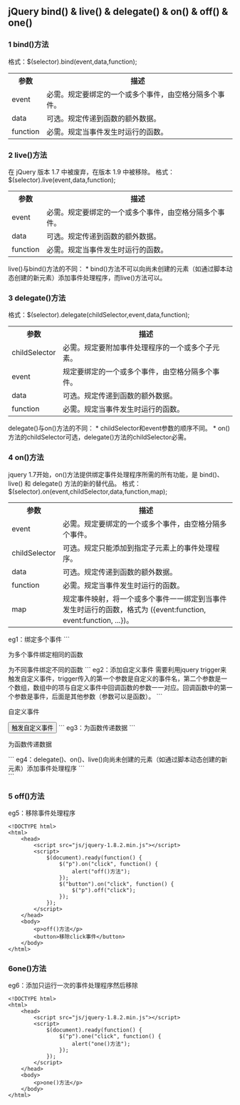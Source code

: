 ## jQuery bind() & live() & delegate() & on() & off() & one()

### 1 bind()方法
格式：$(selector).bind(event,data,function);
<table>
  <tr><th>参数</th><th>描述</th></tr>
  <tr><td>event</td><td>必需。规定要绑定的一个或多个事件，由空格分隔多个事件。</td></tr>
  <tr><td>data</td><td>可选。规定传递到函数的额外数据。</td></tr>
  <tr><td>function</td><td>必需。规定当事件发生时运行的函数。</td></tr>
</table>

### 2 live()方法
在 jQuery 版本 1.7 中被废弃，在版本 1.9 中被移除。
格式：$(selector).live(event,data,function);
<table>
  <tr><th>参数</th><th>描述</th></tr>
  <tr><td>event</td><td>必需。规定要绑定的一个或多个事件，由空格分隔多个事件。</td></tr>
  <tr><td>data</td><td>可选。规定传递到函数的额外数据。</td></tr>
  <tr><td>function</td><td>必需。规定当事件发生时运行的函数。</td></tr>
</table>
live()与bind()方法的不同：
* bind()方法不可以向尚未创建的元素（如通过脚本动态创建的新元素）添加事件处理程序，而live()方法可以。

### 3 delegate()方法
格式：$(selector).delegate(childSelector,event,data,function);
<table>
  <tr><th>参数</th><th>描述</th></tr>
  <tr><td>childSelector</td><td>必需。规定要附加事件处理程序的一个或多个子元素。</td></tr>
  <tr><td>event</td><td>规定要绑定的一个或多个事件，由空格分隔多个事件。</td></tr>
  <tr><td>data</td><td>可选。规定传递到函数的额外数据。</td></tr>
  <tr><td>function</td><td>必需。规定当事件发生时运行的函数。</td></tr>
</table>
delegate()与on()方法的不同：
* childSelector和event参数的顺序不同。
* on()方法的childSelector可选，delegate()方法的childSelector必需。

### 4 on()方法
jquery 1.7开始，on()方法提供绑定事件处理程序所需的所有功能，是 bind()、live() 和 delegate() 方法的新的替代品。
格式：$(selector).on(event,childSelector,data,function,map);
<table>
  <tr><th>参数</th><th>描述</th></tr>
  <tr><td>event</td><td>必需。规定要绑定的一个或多个事件，由空格分隔多个事件。</td></tr>
  <tr><td>childSelector</td><td>可选。规定只能添加到指定子元素上的事件处理程序。</td></tr>
  <tr><td>data</td><td>可选。规定传递到函数的额外数据。</td></tr>
  <tr><td>function</td><td>必需。规定当事件发生时运行的函数。</td></tr>
  <tr><td>map</td><td>规定事件映射，将一个或多个事件一一绑定到当事件发生时运行的函数，格式为 ({event:function, event:function, ...})。</td></tr>
</table>
eg1：绑定多个事件
```
<!DOCTYPE html>
<html>
    <head>
        <script src="js/jquery-1.8.2.min.js"></script>
        <script>
            $(document).ready(function() {
                $("p").on("click mouseout", function() {
                    alert("click和mouseout触发");
                });
                $("span").on({
                    "click": function() { alert("click触发"); },
                    "mouseout": function() { alert("mouseout触发"); }
                });
            });
        </script>
    </head>
    <body>
        <p>为多个事件绑定相同的函数</p>
        <span>为不同事件绑定不同的函数</span>
    </body>
</html>
```
eg2：添加自定义事件
需要利用jquery trigger来触发自定义事件，trigger传入的第一个参数是自定义的事件名，第二个参数是一个数组，数组中的项与自定义事件中回调函数的参数一一对应。回调函数中的第一个参数是事件，后面是其他参数（参数可以是函数）。
```
<!DOCTYPE html>
<html>
    <head>
        <script src="js/jquery-1.8.2.min.js"></script>
        <script>
            $(document).ready(function() {
                $("p").on("SelfDefinitionEvent", function(event, param1, param2, func){
                    alert(param1);
                    alert(param2);
                    func();
                });
                $("button").click(function() {
                    $("p").trigger("SelfDefinitionEvent", ["First", "Second", function(){ alert("Success") }]);
                });
            });
        </script>
    </head>
    <body>
        <p>自定义事件</p>
        <button>触发自定义事件</button>
    </body>
</html>
```
eg3：为函数传递数据
```
<!DOCTYPE html>
<html>
    <head>
        <script src="js/jquery-1.8.2.min.js"></script>
        <script>
            $(document).ready(function() {
                $("p").on("click", {name: "Alice"}, function(event) {
                    alert(event.data.name);
                });
            });
        </script>
    </head>
    <body>
        <p>为函数传递数据</p>
    </body>
</html>
```
eg4：delegate()、on()、live()向尚未创建的元素（如通过脚本动态创建的新元素）添加事件处理程序
```
<!DOCTYPE html>
<html>
    <head>
        <script src="js/jquery-1.8.2.min.js"></script>
        <script>
            $(document).ready(function(){
                $("#parent").delegate("#p1", "click", function() {
                    alert("delegate方法绑定成功");
                });
                $("#p2").live("click", function() {
                    alert("live方法绑定成功");
                });
                $("#parent").on("click", "#p3", function() {
                    alert("on方法绑定成功");
                });
                $("#p4").bind("click", function() {
                    alert("bind方法绑定成功");
                });
                $("#p5").click("click", function() {
                    alert("click方法绑定成功");
                });
                $("<p id='p1'>delegate方法</p>").appendTo($("#parent"));
                $("<p id='p2'>live方法</p>").appendTo($("#parent"));
                $("<p id='p3'>on方法</p>").appendTo($("#parent"));
                $("<p id='p4'>bind方法</p>").appendTo($("#parent"));
                $("<p id='p5'>click方法</p>").appendTo($("#parent"));
            });
        </script>
    </head>
    <body>
        <div id="parent"></div>
    </body>
</html>
```

### 5 off()方法
eg5：移除事件处理程序
```
<!DOCTYPE html>
<html>
    <head>
        <script src="js/jquery-1.8.2.min.js"></script>
        <script>
            $(document).ready(function() {
                $("p").on("click", function() {
                    alert("off()方法");
                });
                $("button").on("click", function() {
                    $("p").off("click");
                });
            });
        </script>
    </head>
    <body>
        <p>off()方法</p>
        <button>移除click事件</button>
    </body>
</html>
```

### 6one()方法
eg6：添加只运行一次的事件处理程序然后移除
```
<!DOCTYPE html>
<html>
    <head>
        <script src="js/jquery-1.8.2.min.js"></script>
        <script>
            $(document).ready(function() {
                $("p").one("click", function() {
                    alert("one()方法");
                });
            });
        </script>
    </head>
    <body>
        <p>one()方法</p>
    </body>
</html>
```
